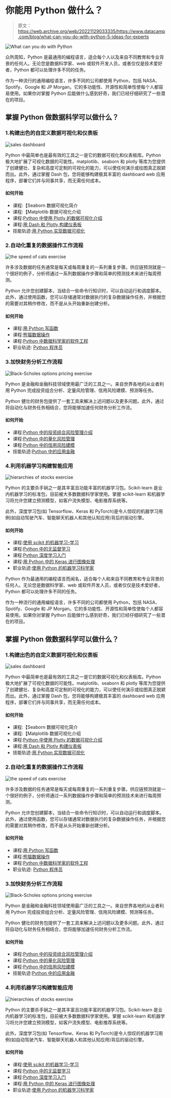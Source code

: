# 你能用 Python 做什么？

> 原文：<https://web.archive.org/web/20221129033335/https://www.datacamp.com/blog/what-can-you-do-with-python-5-ideas-for-experts>

![What can you do with Python](img/780c1c404e376a9af35c8e10e4329a16.png)

众所周知，Python 是最通用的编程语言，适合每个人以及来自不同教育和专业背景的任何人。无论您是数据科学家、web 或软件开发人员，或者仅仅是技术爱好者，Python 都可以处理许多不同的任务。

作为一种流行的通用编程语言，许多不同的公司都使用 Python，包括 NASA、Spotify、Google 和 JP Morgan。它的多功能性、开源性和简单性使每个人都容易使用。如果你对掌握 Python 后能做什么感到好奇，我们已经仔细研究了一些潜在的项目。

## 掌握 Python 做数据科学可以做什么？

### 1.构建出色的自定义数据可视化和仪表板

![sales dashboard](img/996a3fede27b8267beae1d355a3e3bfc.png)

Python 中最简单也是最有效的工具之一是它的数据可视化和仪表板库。Python 极大地扩展了可视化数据的可能性。matplotlib、seaborn 和 plotly 等库为您提供了创建健壮、复杂和高度可定制的可视化的能力，可以使任何演示或绘图真正脱颖而出。此外，通过掌握 Dash 包，您将能够构建极其丰富的 dashboard web 应用程序，部署它们并与同事共享，而无需任何成本。

#### 如何开始

*   课程:【Seaborn 数据可视化简介
*   课程:【Matplotlib 数据可视化介绍
*   课程:[Python 中使用 Plotly 的数据可视化介绍](https://web.archive.org/web/20221212135819/https://www.datacamp.com/courses/introduction-to-data-visualization-with-plotly-in-python)
*   课程:[用 Dash 和 Plotly 构建仪表板](https://web.archive.org/web/20221212135819/https://www.datacamp.com/courses/building-dashboards-with-dash-and-plotly)
*   技能轨迹:[用 Python 实现数据可视化](https://web.archive.org/web/20221212135819/https://www.datacamp.com/tracks/data-visualization-with-python)

### 2.自动化重复的数据操作工作流程

![the speed of cats exercise](img/b071f9e36a5a43ca2f7fb0ecf7921ee5.png)

许多涉及数据的任务通常是每天或每周重复的一系列重复步骤。供应链预测就是一个很好的例子，分析师通过一系列数据操作步骤和简单的预测技术来进行每周预测。

Python 允许您创建脚本，当结合一些命令行知识时，可以自动运行和调度脚本。此外，通过使用函数，您可以存储通常对数据执行的复杂数据操作任务，并根据您的需要对其稍作修改，而不是从头开始重新创建分析。

#### 如何开始

*   课程:[用 Python 写函数](https://web.archive.org/web/20221212135819/https://www.datacamp.com/courses/writing-functions-in-python)
*   课程:[熊猫数据操作](https://web.archive.org/web/20221212135819/https://www.datacamp.com/courses/data-manipulation-with-pandas)
*   课程:[Python 中数据科学家的软件工程](https://web.archive.org/web/20221212135819/https://app.datacamp.com/learn/courses/software-engineering-for-data-scientists-in-python)
*   职业轨迹: [Python 程序员](https://web.archive.org/web/20221212135819/https://www.datacamp.com/tracks/python-programmer)

### 3.加快财务分析工作流程

![Black-Scholes options pricing exercise](img/f4374fbafa624bd9bb070060da37f48c.png)

Python 是金融和金融科技领域使用最广泛的工具之一。来自世界各地的从业者利用 Python 完成投资组合分析、定量风险管理、信用风险建模、预测等任务。

Python 健壮的财务包提供了一套工具来解决上述问题以及更多问题。此外，通过将自动化与财务任务相结合，您将能够加速任何财务分析工作流。

#### 如何开始

*   课程:[Python 中的投资组合风险管理介绍](https://web.archive.org/web/20221212135819/https://www.datacamp.com/courses/introduction-to-portfolio-risk-management-in-python)
*   课程:[Python 中的量化风险管理](https://web.archive.org/web/20221212135819/https://www.datacamp.com/courses/quantitative-risk-management-in-python)
*   课程:[Python 中的信用风险建模](https://web.archive.org/web/20221212135819/https://www.datacamp.com/courses/credit-risk-modeling-in-python)
*   技能轨迹:[Python 中的应用金融](https://web.archive.org/web/20221212135819/https://www.datacamp.com/tracks/applied-finance-in-python)

### 4.利用机器学习构建智能应用

![hierarchies of stocks exercise](img/7caf8403a65c5c22c1657f2d0ca78b3e.png)

Python 的主要杀手锏之一是其丰富且功能丰富的机器学习包。Scikit-learn 是业内机器学习的标准包，目前被大多数数据科学家使用。掌握 scikit-learn 和机器学习将允许您建立预测模型，如客户流失模型、电影推荐系统等。

此外，深度学习包(如 Tensorflow、Keras 和 PyTorch)是令人惊叹的机器学习用例(如自动驾驶汽车、智能聊天机器人和其他认知应用)背后的驱动引擎。

#### 如何开始

*   课程:[使用 scikit 的机器学习-学习](https://web.archive.org/web/20221212135819/https://www.datacamp.com/courses/supervised-learning-with-scikit-learn)
*   课程:[Python 中的无监督学习](https://web.archive.org/web/20221212135819/https://www.datacamp.com/courses/unsupervised-learning-in-python)
*   课程:[Python 深度学习入门](https://web.archive.org/web/20221212135819/https://www.datacamp.com/courses/introduction-to-deep-learning-in-python)
*   课程:[用 Python 中的 Keras 进行图像处理](https://web.archive.org/web/20221212135819/https://www.datacamp.com/courses/image-processing-with-keras-in-python)
*   职业轨迹:[使用 Python 的机器学习科学家](https://web.archive.org/web/20221212135819/https://www.datacamp.com/tracks/machine-learning-scientist-with-python)

Python 作为最通用的编程语言而闻名，适合每个人和来自不同教育和专业背景的任何人。无论您是数据科学家、web 或软件开发人员，或者仅仅是技术爱好者，Python 都可以处理许多不同的任务。

作为一种流行的通用编程语言，许多不同的公司都使用 Python，包括 NASA、Spotify、Google 和 JP Morgan。它的多功能性、开源性和简单性使每个人都容易使用。如果你对掌握 Python 后能做什么感到好奇，我们已经仔细研究了一些潜在的项目。

## 掌握 Python 做数据科学可以做什么？

### 1.构建出色的自定义数据可视化和仪表板

![sales dashboard](img/996a3fede27b8267beae1d355a3e3bfc.png)

Python 中最简单也是最有效的工具之一是它的数据可视化和仪表板库。Python 极大地扩展了可视化数据的可能性。matplotlib、seaborn 和 plotly 等库为您提供了创建健壮、复杂和高度可定制的可视化的能力，可以使任何演示或绘图真正脱颖而出。此外，通过掌握 Dash 包，您将能够构建极其丰富的 dashboard web 应用程序，部署它们并与同事共享，而无需任何成本。

#### 如何开始

*   课程:【Seaborn 数据可视化简介
*   课程:【Matplotlib 数据可视化介绍
*   课程:[Python 中使用 Plotly 的数据可视化介绍](https://web.archive.org/web/20221212135819/https://www.datacamp.com/courses/introduction-to-data-visualization-with-plotly-in-python)
*   课程:[用 Dash 和 Plotly 构建仪表板](https://web.archive.org/web/20221212135819/https://www.datacamp.com/courses/building-dashboards-with-dash-and-plotly)
*   技能轨迹:[用 Python 实现数据可视化](https://web.archive.org/web/20221212135819/https://www.datacamp.com/tracks/data-visualization-with-python)

### 2.自动化重复的数据操作工作流程

![the speed of cats exercise](img/b071f9e36a5a43ca2f7fb0ecf7921ee5.png)

许多涉及数据的任务通常是每天或每周重复的一系列重复步骤。供应链预测就是一个很好的例子，分析师通过一系列数据操作步骤和简单的预测技术来进行每周预测。

Python 允许您创建脚本，当结合一些命令行知识时，可以自动运行和调度脚本。此外，通过使用函数，您可以存储通常对数据执行的复杂数据操作任务，并根据您的需要对其稍作修改，而不是从头开始重新创建分析。

#### 如何开始

*   课程:[用 Python 写函数](https://web.archive.org/web/20221212135819/https://www.datacamp.com/courses/writing-functions-in-python)
*   课程:[熊猫数据操作](https://web.archive.org/web/20221212135819/https://www.datacamp.com/courses/data-manipulation-with-pandas)
*   课程:[Python 中数据科学家的软件工程](https://web.archive.org/web/20221212135819/https://app.datacamp.com/learn/courses/software-engineering-for-data-scientists-in-python)
*   职业轨迹: [Python 程序员](https://web.archive.org/web/20221212135819/https://www.datacamp.com/tracks/python-programmer)

### 3.加快财务分析工作流程

![Black-Scholes options pricing exercise](img/f4374fbafa624bd9bb070060da37f48c.png)

Python 是金融和金融科技领域使用最广泛的工具之一。来自世界各地的从业者利用 Python 完成投资组合分析、定量风险管理、信用风险建模、预测等任务。

Python 健壮的财务包提供了一套工具来解决上述问题以及更多问题。此外，通过将自动化与财务任务相结合，您将能够加速任何财务分析工作流。

#### 如何开始

*   课程:[Python 中的投资组合风险管理介绍](https://web.archive.org/web/20221212135819/https://www.datacamp.com/courses/introduction-to-portfolio-risk-management-in-python)
*   课程:[Python 中的量化风险管理](https://web.archive.org/web/20221212135819/https://www.datacamp.com/courses/quantitative-risk-management-in-python)
*   课程:[Python 中的信用风险建模](https://web.archive.org/web/20221212135819/https://www.datacamp.com/courses/credit-risk-modeling-in-python)
*   技能轨迹:[Python 中的应用金融](https://web.archive.org/web/20221212135819/https://www.datacamp.com/tracks/applied-finance-in-python)

### 4.利用机器学习构建智能应用

![hierarchies of stocks exercise](img/7caf8403a65c5c22c1657f2d0ca78b3e.png)

Python 的主要杀手锏之一是其丰富且功能丰富的机器学习包。Scikit-learn 是业内机器学习的标准包，目前被大多数数据科学家使用。掌握 scikit-learn 和机器学习将允许您建立预测模型，如客户流失模型、电影推荐系统等。

此外，深度学习包(如 Tensorflow、Keras 和 PyTorch)是令人惊叹的机器学习用例(如自动驾驶汽车、智能聊天机器人和其他认知应用)背后的驱动引擎。

#### 如何开始

*   课程:[使用 scikit 的机器学习-学习](https://web.archive.org/web/20221212135819/https://www.datacamp.com/courses/supervised-learning-with-scikit-learn)
*   课程:[Python 中的无监督学习](https://web.archive.org/web/20221212135819/https://www.datacamp.com/courses/unsupervised-learning-in-python)
*   课程:[Python 深度学习入门](https://web.archive.org/web/20221212135819/https://www.datacamp.com/courses/introduction-to-deep-learning-in-python)
*   课程:[用 Python 中的 Keras 进行图像处理](https://web.archive.org/web/20221212135819/https://www.datacamp.com/courses/image-processing-with-keras-in-python)
*   职业轨迹:[使用 Python 的机器学习科学家](https://web.archive.org/web/20221212135819/https://www.datacamp.com/tracks/machine-learning-scientist-with-python)